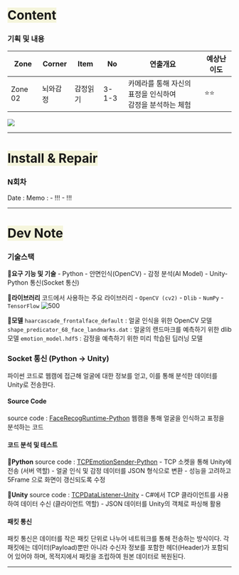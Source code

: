 # <span style="background:#f5f5dc">Content</span>

### 기획 및 내용
| Zone    | Corner | Item | No    | 연출개요                                 | 예상난이도 |
| ------- | ------ | ---- | ----- | ------------------------------------ | ----- |
| Zone 02 | 뇌와감정   | 감정읽기 | 3-1-3 | 카메라를 통해 자신의 표정을 인식하여 <br>감정을 분석하는 체험 | ⭐⭐    |
![](감정읽기-세부연출계획.png)

---
# <span style="background:#f5f5dc">Install & Repair</span>
### N회차
Date : 
Memo :
	- !!!
	- !!!

---
# <span style="background:#f5f5dc">Dev Note</span>

### 기술스택

**🔹요구 기능 및 기술**
	- Python
	- 안면인식(OpenCV)
	- 감정 분석(AI Model)
	- Unity-Python 통신(Socket 통신)

**🔹라이브러리**
	코드에서 사용하는 주요 라이브러리
	- `OpenCV (cv2)`
	- `Dlib`
	- `NumPy`
	- `TensorFlow`
	![500](라이브러리.png)

**🔹모델**
	`haarcascade_frontalface_default` : 얼굴 인식을 위한 OpenCV 모델
	`shape_predicator_68_face_landmarks.dat` : 얼굴의 랜드마크를 예측하기 위한 dlib 모델
	`emotion_model.hdf5` : 감정을 예측하기 위한 미리 학습된 딥러닝 모델

### Socket 통신 (Python → Unity)
파이썬 코드로 웹캠에 접근해 얼굴에 대한 정보를 얻고, 이를 통해 분석한 데이터를 Unity로 전송한다.
#### Source Code
source code : [FaceRecogRuntime-Python](FaceRecogRuntime-Python.md)
웹캠을 통해 얼굴을 인식하고 표정을 분석하는 코드

#### 코드 분석 및 테스트
**🔹Python**
	source code : [TCPEmotionSender-Python](TCPEmotionSender-Python.md)
	- TCP 소켓을 통해 Unity에 전송 (서버 역할)
	- 얼굴 인식 및 감정 데이터를 JSON 형식으로 변환
	- 성능을 고려하고 5Frame 으로 화면이 갱신되도록 수정

**🔹Unity**
	source code : [TCPDataListener-Unity](TCPDataListener-Unity.md)
	- C#에서 TCP 클라이언트를 사용하여 데이터 수신 (클라이언트 역할)
	- JSON 데이터를 Unity의 객체로 파싱해 활용

#### 패킷 통신

패킷 통신은 데이터를 작은 패킷 단위로 나누어 네트워크를 통해 전송하는 방식이다.
각 패킷에는 데이터(Payload)뿐만 아니라 수신자 정보를 포함한 헤더(Header)가 포함되어 있어야 하며, 목적지에서 패킷을 조립하여 원본 데이터로 복원된다.


---
